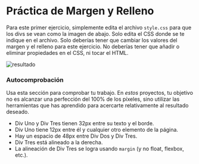 # Práctica de Margen y Relleno

Para este primer ejercicio, simplemente edita el archivo `style.css` para que los divs se vean como la imagen de abajo. Solo edita el CSS donde se te indique en el archivo. Solo deberías tener que cambiar los valores del margen y el relleno para este ejercicio. No deberías tener que añadir o eliminar propiedades en el CSS, ni tocar el HTML.

![resultado](./desired-outcome.png)

### Autocomprobación
Usa esta sección para comprobar tu trabajo. En _estos_ proyectos, tu objetivo no es alcanzar una perfección del 100% de los píxeles, sino utilizar las herramientas que has aprendido para acercarte relativamente al resultado deseado.

- Div Uno y Div Tres tienen 32px entre su texto y el borde.
- Div Uno tiene 12px entre él y cualquier otro elemento de la página.
- Hay un espacio de 48px entre Div Dos y Div Tres.
- Div Tres está alineado a la derecha.
- La alineación de Div Tres se logra usando `margin` (y no float, flexbox, etc.).
